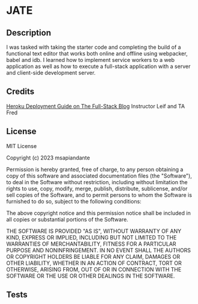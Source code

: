 # JATE

## Description
I was tasked with taking the starter code and completing the build of a functional text editor that works both online and offline using webpacker, babel and idb. I learned how to implement service workers to a web application as well as how to execute a full-stack application with a server and client-side development server. 

## Credits
[Heroku Deployment Guide on The Full-Stack Blog](https://coding-boot-camp.github.io/full-stack/heroku/heroku-deployment-guide)
Instructor Leif and TA Fred 

## License
MIT License

Copyright (c) 2023 msapiandante

Permission is hereby granted, free of charge, to any person obtaining a copy
of this software and associated documentation files (the "Software"), to deal
in the Software without restriction, including without limitation the rights
to use, copy, modify, merge, publish, distribute, sublicense, and/or sell
copies of the Software, and to permit persons to whom the Software is
furnished to do so, subject to the following conditions:

The above copyright notice and this permission notice shall be included in all
copies or substantial portions of the Software.

THE SOFTWARE IS PROVIDED "AS IS", WITHOUT WARRANTY OF ANY KIND, EXPRESS OR
IMPLIED, INCLUDING BUT NOT LIMITED TO THE WARRANTIES OF MERCHANTABILITY,
FITNESS FOR A PARTICULAR PURPOSE AND NONINFRINGEMENT. IN NO EVENT SHALL THE
AUTHORS OR COPYRIGHT HOLDERS BE LIABLE FOR ANY CLAIM, DAMAGES OR OTHER
LIABILITY, WHETHER IN AN ACTION OF CONTRACT, TORT OR OTHERWISE, ARISING FROM,
OUT OF OR IN CONNECTION WITH THE SOFTWARE OR THE USE OR OTHER DEALINGS IN THE
SOFTWARE.


## Tests